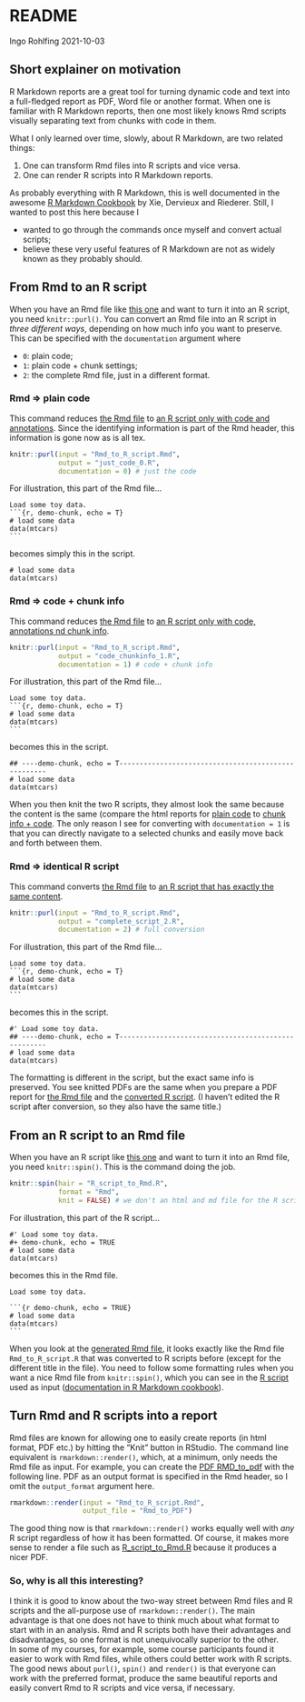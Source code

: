 README
================
Ingo Rohlfing
2021-10-03

## Short explainer on motivation

R Markdown reports are a great tool for turning dynamic code and text
into a full-fledged report as PDF, Word file or another format. When one
is familiar with R Markdown reports, then one most likely knows Rmd
scripts visually separating text from chunks with code in them.

What I only learned over time, slowly, about R Markdown, are two related
things:

1.  One can transform Rmd files into R scripts and vice versa.
2.  One can render R scripts into R Markdown reports.

As probably everything with R Markdown, this is well documented in the
awesome [R Markdown
Cookbook](https://bookdown.org/yihui/rmarkdown-cookbook/) by Xie,
Dervieux and Riederer. Still, I wanted to post this here because I

-   wanted to go through the commands once myself and convert actual
    scripts;
-   believe these very useful features of R Markdown are not as widely
    known as they probably should.

## From Rmd to an R script

When you have an Rmd file like [this one](Rmd_to_R_script.Rmd) and want
to turn it into an R script, you need `knitr::purl()`. You can convert
an Rmd file into an R script in *three different ways*, depending on how
much info you want to preserve. This can be specified with the
`documentation` argument where

-   `0`: plain code;
-   `1`: plain code + chunk settings;
-   `2`: the complete Rmd file, just in a different format.

### Rmd =&gt; plain code

This command reduces [the Rmd file](Rmd_to_R_script.Rmd) to [an R script
only with code and annotations](just_code_0.R). Since the identifying
information is part of the Rmd header, this information is gone now as
is all tex.

``` r
knitr::purl(input = "Rmd_to_R_script.Rmd", 
            output = "just_code_0.R",
            documentation = 0) # just the code
```

For illustration, this part of the Rmd file…

    Load some toy data.
    ```{r, demo-chunk, echo = T}
    # load some data
    data(mtcars)
    ```

becomes simply this in the script.

    # load some data
    data(mtcars)

### Rmd =&gt; code + chunk info

This command reduces [the Rmd file](Rmd_to_R_script.Rmd) to [an R script
only with code, annotations nd chunk info](code_chunkinfo_1.R).

``` r
knitr::purl(input = "Rmd_to_R_script.Rmd", 
            output = "code_chunkinfo_1.R",
            documentation = 1) # code + chunk info
```

For illustration, this part of the Rmd file…

    Load some toy data.
    ```{r, demo-chunk, echo = T}
    # load some data
    data(mtcars)
    ```

becomes this in the script.

    ## ----demo-chunk, echo = T----------------------------------------------------
    # load some data
    data(mtcars)

When you then knit the two R scripts, they almost look the same because
the content is the same (compare the html reports for [plain
code](just_code_0.pdf) to [chunk info + code](code_chunkinfo_1.pdf). The
only reason I see for converting with `documentation = 1` is that you
can directly navigate to a selected chunks and easily move back and
forth between them.

### Rmd =&gt; identical R script

This command converts [the Rmd file](Rmd_to_R_script.Rmd) to [an R
script that has exactly the same content](complete_script_2.R).

``` r
knitr::purl(input = "Rmd_to_R_script.Rmd", 
            output = "complete_script_2.R",
            documentation = 2) # full conversion
```

For illustration, this part of the Rmd file…

    Load some toy data.
    ```{r, demo-chunk, echo = T}
    # load some data
    data(mtcars)
    ```

becomes this in the script.

    #' Load some toy data.
    ## ----demo-chunk, echo = T----------------------------------------------------
    # load some data
    data(mtcars)

The formatting is different in the script, but the exact same info is
preserved. You see knitted PDFs are the same when you prepare a PDF
report for [the Rmd file](Rmd_to_PDF.pdf) and the [converted R
script](complete_script_2.pdf). (I haven’t edited the R script after
conversion, so they also have the same title.)

## From an R script to an Rmd file

When you have an R script like [this one](R_script_to_Rmd.R) and want to
turn it into an Rmd file, you need `knitr::spin()`. This is the command
doing the job.

``` r
knitr::spin(hair = "R_script_to_Rmd.R", 
            format = "Rmd", 
            knit = FALSE) # we don't an html and md file for the R script now
```

For illustration, this part of the R script…

    #' Load some toy data.
    #+ demo-chunk, echo = TRUE
    # load some data
    data(mtcars)

becomes this in the Rmd file.

    Load some toy data.

    ```{r demo-chunk, echo = TRUE}
    # load some data
    data(mtcars)
    ```

When you look at the [generated Rmd file](R_script_to_Rmd.Rmd), it looks
exactly like the Rmd file `Rmd_to_R_script.R` that was converted to R
scripts before (except for the different title in the file). You need to
follow some formatting rules when you want a nice Rmd file from
`knitr::spin()`, which you can see in the [R script](R_script_to_Rmd.R)
used as input ([documentation in R Markdown
cookbook](https://bookdown.org/yihui/rmarkdown-cookbook/spin.html)).

## Turn Rmd and R scripts into a report

Rmd files are known for allowing one to easily create reports (in html
format, PDF etc.) by hitting the “Knit” button in RStudio. The command
line equivalent is `rmarkdown::render()`, which, at a minimum, only
needs the Rmd file as input. For example, you can create the [PDF
RMD\_to\_pdf](Rmd_to_PDF.pdf) with the following line. PDF as an output
format is specified in the Rmd header, so I omit the `output_format`
argument here.

``` r
rmarkdown::render(input = "Rmd_to_R_script.Rmd", 
                  output_file = "Rmd_to_PDF")
```

The good thing now is that `rmarkdown::render()` works equally well with
*any* R script regardless of how it has been formatted. Of course, it
makes more sense to render a file such as
[R\_script\_to\_Rmd.R](R_script_to_Rmd.R) because it produces a nicer
PDF.

### So, why is all this interesting?

I think it is good to know about the two-way street between Rmd files
and R scripts and the all-purpose use of `rmarkdown::render()`. The main
advantage is that one does not have to think much about what format to
start with in an analysis. Rmd and R scripts both have their advantages
and disadvantages, so one format is not unequivocally superior to the
other.  
In some of my courses, for example, some course participants found it
easier to work with Rmd files, while others could better work with R
scripts. The good news about `purl()`, `spin()` and `render()` is that
everyone can work with the preferred format, produce the same beautiful
reports and easily convert Rmd to R scripts and vice versa, if
necessary.
